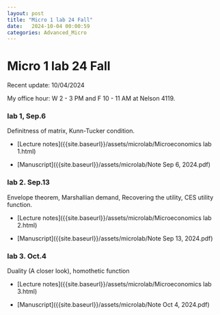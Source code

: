 ```yaml
---
layout: post
title: "Micro 1 lab 24 Fall"
date:   2024-10-04 00:00:59
categories: Advanced_Micro
---
```


# Micro 1 lab 24 Fall

Recent update: 10/04/2024

My office hour: W 2 - 3 PM and F 10 - 11 AM at Nelson 4119. 

### lab 1, Sep.6 

Definitness of matrix, Kunn-Tucker condition.

- [Lecture notes]({{site.baseurl}}/assets/microlab/Microeconomics lab 1.html)

- [Manuscript]({{site.baseurl}}/assets/microlab/Note Sep 6, 2024.pdf)

### lab 2. Sep.13

Envelope theorem, Marshallian demand, Recovering the utility, CES utility function.

- [Lecture notes]({{site.baseurl}}/assets/microlab/Microeconomics lab 2.html)

- [Manuscript]({{site.baseurl}}/assets/microlab/Note Sep 13, 2024.pdf)

### lab 3. Oct.4

Duality (A closer look), homothetic function

- [Lecture notes]({{site.baseurl}}/assets/microlab/Microeconomics lab 3.html)

- [Manuscript]({{site.baseurl}}/assets/microlab/Note Oct 4, 2024.pdf)

  
